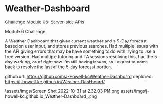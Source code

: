 # Weather-Dashboard
Challenge Module 06: Server-side APIs

Module 6 Challenge

A Weather Dashboard that gives current weather and a 5-Day forecast based on user input, and stores previous searches.
Had multiple issues with the API giving errors that may be have something to do with trying to use a free version. Had multiple tutoring and TA sessions resolving this, had the 5 day working, as of right now I'm still having issues, so I expect to come back to resolve the last of the 5-day forecast portion.

github url: https://github.com/J-Howell-kc/Weather-Dashboard
deployed: https://j-howell-kc.github.io/Weather-Dashboard/


\assets/imgs/Screen Shot 2022-10-31 at 2.32.03 PM.png
assets/imgs/j-howell-kc.github.io_Weather-Dashboard_.png

